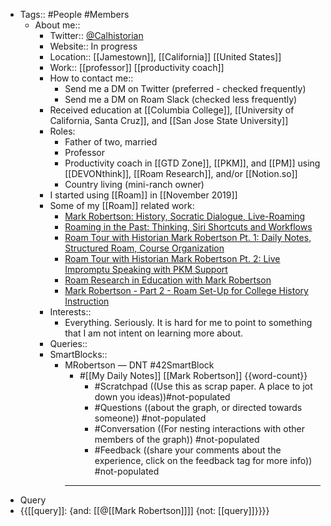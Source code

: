 - Tags:: #People #Members
    - About me:: 
        - Twitter:: [@Calhistorian](https://www.twitter.com/calhistorian) 
        - Website:: In progress
        - Location:: [[Jamestown]], [[California]] [[United States]]
        - Work:: [[professor]] [[productivity coach]] 
        - How to contact me::
            - Send me a DM on Twitter (preferred - checked frequently)
            - Send me a DM on Roam Slack (checked less frequently)
        - Received education at [[Columbia College]], [[University of California, Santa Cruz]], and [[San Jose State University]]
        - Roles:
            - Father of two, married
            - Professor
            - Productivity coach in [[GTD Zone]], [[PKM]], and [[PM]] using [[DEVONthink]], [[Roam Research]], and/or [[Notion.so]]
            - Country living (mini-ranch owner)
        - I started using [[Roam]] in [[November 2019]]
        - Some of my [[Roam]] related work:
            - [Mark Robertson: History, Socratic Dialogue, Live-Roaming](https://www.buzzsprout.com/1194506/4875515)
            - [Roaming in the Past: Thinking, Siri Shortcuts and Workflows](https://www.roambrain.com/roaming-in-the-past/)
            - [Roam Tour with Historian Mark Robertson Pt. 1: Daily Notes, Structured Roam, Course Organization](https://youtu.be/O3Chd8ECy2A)
            - [Roam Tour with Historian Mark Robertson Pt. 2: Live Impromptu Speaking with PKM Support](https://youtu.be/cO_z04mfG90)
            - [Roam Research in Education with Mark Robertson](https://youtu.be/bSbuOPgHL3E)
            - [Mark Robertson - Part 2 - Roam Set-Up for College History Instruction](https://youtu.be/_QJ6Nt2r_xg)
        - Interests::
            - Everything. Seriously. It is hard for me to point to something that I am not intent on learning more about. 
        - Queries::
        - SmartBlocks::
            - MRobertson — DNT #42SmartBlock
                - #[[My Daily Notes]] [[Mark Robertson]] {{word-count}}
                    - #Scratchpad ((Use this as scrap paper. A place to jot down you ideas))#not-populated
                    - #Questions ((about the graph, or directed towards someone)) #not-populated
                    - #Conversation ((For nesting interactions with other members of the graph)) #not-populated
                    - #Feedback ((share your comments about the experience, click on the feedback tag for more info)) #not-populated
                - ---
- Query
- {{[[query]]: {and: [[@[[Mark Robertson]]]] {not: [[query]]}}}}
